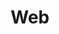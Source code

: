 ---
layout: tag-list
type: tag
title: Web
slug: web
sidebar: true
description: >
  HTML, CSS, JavaScript 등 웹 프론트엔드 기초와 브라우저 동작 원리에 대한 내용을 다룹니다.
---